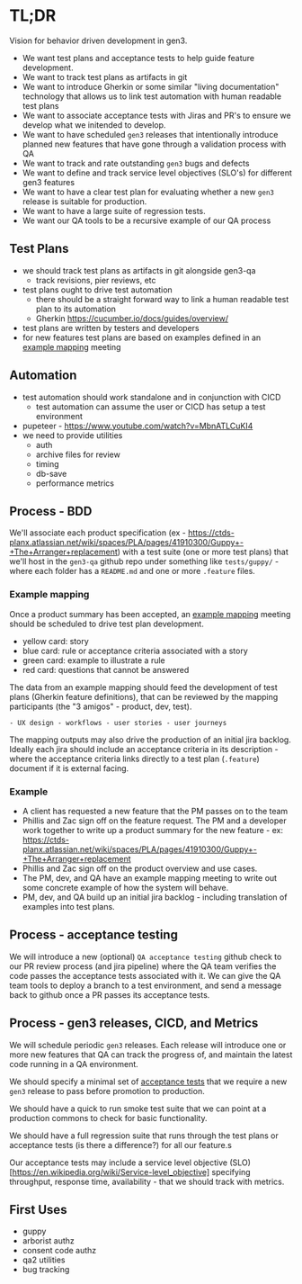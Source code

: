 # TL;DR

Vision for behavior driven development in gen3.
* We want test plans and acceptance tests to help guide feature development.
* We want to track test plans as artifacts in git
* We want to introduce Gherkin or some similar "living documentation" technology
that allows us to link test automation with human readable test plans
* We want to associate acceptance tests with Jiras and PR's to ensure we develop what we initended to develop.
* We want to have scheduled `gen3` releases that intentionally introduce planned new features that have gone through a validation process with QA
* We want to track and rate outstanding `gen3` bugs and defects
* We want to define and track service level objectives (SLO's) for different gen3 features
* We want to have a clear test plan for evaluating whether a
new `gen3` release is suitable for production.
* We want to have a large suite of regression tests.
* We want our QA tools to be a recursive example of our QA process

## Test Plans

* we should track test plans as artifacts in git alongside gen3-qa 
    - track revisions, pier reviews, etc
* test plans ought to drive test automation
    - there should be a straight forward way to link a human readable test plan to its automation
    - Gherkin https://cucumber.io/docs/guides/overview/
* test plans are written by testers and developers
* for new features test plans are based on examples defined in an
[example mapping](https://cucumber.io/docs/bdd/example-mapping/) meeting

## Automation

* test automation should work standalone and in conjunction with CICD
    - test automation can assume the user or CICD has setup a test environment
* pupeteer - https://www.youtube.com/watch?v=MbnATLCuKI4
* we need to provide utilities 
   - auth 
   - archive files for review
   - timing
   - db-save
   - performance metrics

## Process - BDD

We'll associate each product specification (ex - https://ctds-planx.atlassian.net/wiki/spaces/PLA/pages/41910300/Guppy+-+The+Arranger+replacement) with
a test suite (one or more test plans) that we'll host in the `gen3-qa` github repo
under something like `tests/guppy/` - where each folder has a `README.md` and one or more `.feature` files.

### Example mapping

Once a product summary has been accepted, an [example mapping](https://cucumber.io/docs/bdd/example-mapping/) meeting should be scheduled to drive test plan development.

* yellow card: story
* blue card: rule or acceptance criteria associated with a story
* green card: example to illustrate a rule
* red card: questions that cannot be answered

The data from an example mapping should feed the development of test plans (Gherkin feature definitions), that can be reviewed by the mapping participants (the "3 amigos" - product, dev, test).

    - UX design - workflows - user stories - user journeys

The mapping outputs may also drive the production of an initial jira backlog.
Ideally each jira should include an acceptance criteria in its description - where the
acceptance criteria links directly to a test plan (`.feature`) document if it is external facing.

### Example

* A client has requested a new feature that the PM passes on to the team
* Phillis and Zac sign off on the feature request.  The PM and a developer work together to write up a product summary for the new feature - ex: https://ctds-planx.atlassian.net/wiki/spaces/PLA/pages/41910300/Guppy+-+The+Arranger+replacement
* Phillis and Zac sign off on the product overview and use cases.
* The PM, dev, and QA have an example mapping meeting to write out some concrete example of how the system will behave.
* PM, dev, and QA build up an initial jira backlog - including translation of examples into test plans.

## Process - acceptance testing

We will introduce a new (optional) `QA acceptance testing` github check to our PR review process (and jira pipeline) where the QA team verifies the code passes the acceptance tests 
associated with it.  We can give the QA team tools to deploy a branch to a test environment, and send a message back to github once a PR passes its acceptance tests.

## Process - gen3 releases, CICD, and Metrics

We will schedule periodic `gen3` releases. 
Each release will introduce one or more new
features that QA can track the progress of, and maintain the
latest code running in a QA environment.

We should specify a minimal set of [acceptance tests](https://en.wikipedia.org/wiki/Acceptance_testing) that we
require a new `gen3` release to pass before promotion to production.
    
We should have a quick to run smoke test suite that we can point at a production
commons to check for basic functionality.

We should have a full regression suite that runs through the test plans or
acceptance tests (is there a difference?) for all our feature.s

Our acceptance tests may include a service level objective (SLO)[https://en.wikipedia.org/wiki/Service-level_objective] specifying
throughput, response time, availability - that we should track with metrics.


## First Uses

* guppy
* arborist authz
* consent code authz
* qa2 utilities
* bug tracking
